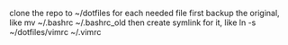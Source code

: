 clone the repo to ~/dotfiles
for each needed file first backup the original, like
  mv ~/.bashrc ~/.bashrc_old
then create symlink for it, like
  ln -s ~/dotfiles/vimrc ~/.vimrc
